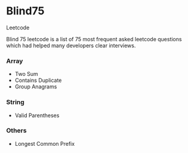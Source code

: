 # Blind75
Leetcode

Blind 75 leetcode is a list of 75 most frequent asked leetcode questions which had helped many developers clear interviews.

### Array
- Two Sum
- Contains Duplicate
- Group Anagrams

### String
- Valid Parentheses

### Others
- Longest Common Prefix
